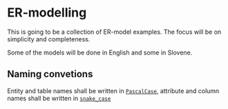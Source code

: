 # ER-modelling

This is going to be a collection of ER-model examples. The focus will be on simplicity
and completeness.

Some of the models will be done in English and some in Slovene.

## Naming convetions

Entity and table names shall be written in
[`PascalCase`](https://en.wikipedia.org/wiki/Camel_case), attribute and
column names shall be written in [`snake_case`](https://en.wikipedia.org/wiki/Snake_case)